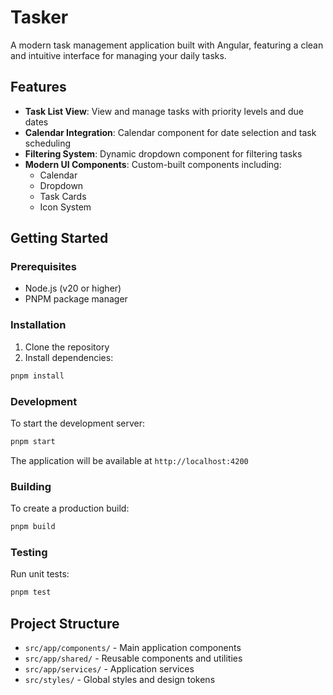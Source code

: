 # Tasker

A modern task management application built with Angular, featuring a clean and intuitive interface for managing your daily tasks.

## Features

- **Task List View**: View and manage tasks with priority levels and due dates
- **Calendar Integration**: Calendar component for date selection and task scheduling
- **Filtering System**: Dynamic dropdown component for filtering tasks
- **Modern UI Components**: Custom-built components including:
  - Calendar
  - Dropdown
  - Task Cards
  - Icon System

## Getting Started

### Prerequisites
- Node.js (v20 or higher)
- PNPM package manager

### Installation

1. Clone the repository
2. Install dependencies:
```bash
pnpm install
```

### Development

To start the development server:
```bash
pnpm start
```

The application will be available at `http://localhost:4200`

### Building

To create a production build:
```bash
pnpm build
```

### Testing

Run unit tests:
```bash
pnpm test
```

## Project Structure

- `src/app/components/` - Main application components
- `src/app/shared/` - Reusable components and utilities
- `src/app/services/` - Application services
- `src/styles/` - Global styles and design tokens
